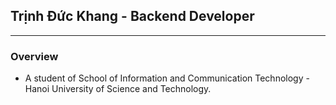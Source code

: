 ## Trịnh Đức Khang - Backend Developer
---

### **Overview**
- A student of School of Information and Communication Technology - Hanoi University of Science and Technology.
